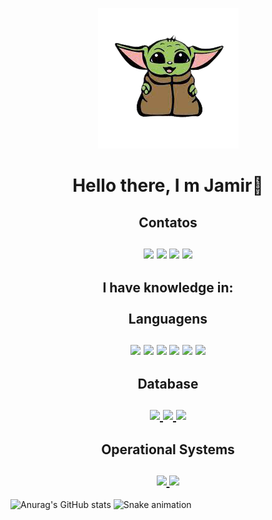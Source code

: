 <div align=center>
    <p>
        <img src="Imagens/yoda.png" />
    </p>
    <h1>
        Hello there, I m Jamir🖖
    </h1>
    <h2>
        Contatos<br><br>
        <a href="https://api.whatsapp.com/send?phone=5531982693558" target="_blank"><img src="https://img.shields.io/badge/WhatsApp-25D366?style=for-the-badge&logo=whatsapp&logoColor=white" target="_blank"></a>
        <a href="https://www.hostinger.com.br/tutoriais/o-que-e-html-conceitos-basicos"><img src="https://img.shields.io/badge/Gmail-D14836?style=for-the-badge&logo=gmail&logoColor=white" target="_blank"></a>
        <a href="https://www.linkedin.com/in/jamir-rodrigues/" target="_blank"><img src="https://img.shields.io/badge/-LinkedIn-%230077B5?style=for-the-badge&logo=linkedin&logoColor=white" target="_blank"></a>
        <a href="https://github.com/JamirSoares" target="_blank"><img src="https://img.shields.io/badge/GitHub-100000?style=for-the-badge&logo=github&logoColor=white" target="_blank"></a>
    </h2>
    <h2>
        I have knowledge in:<br><br> Languagens<br><br>
        <a href="https://www.python.org" target="_blank"><img src="https://img.shields.io/badge/Python-3776AB?style=for-the-badge&logo=python&logoColor=white" target="_blank"></a>
        <a href="https://developer.mozilla.org/pt-BR/docs/Web/HTML"><img src="https://img.shields.io/badge/HTML-239120?style=for-the-badge&logo=html5&logoColor=white" target="_blank"></a>
        <a href=https://developer.mozilla.org/pt-BR/docs/Web/CSS " target="_blank "><img src="https://img.shields.io/badge/CSS-239120?&style=for-the-badge&logo=css3&logoColor=white " target="_blank "></a>
        <a href="https://developer.mozilla.org/pt-BR/docs/Web/JavaScript " target="_blank "><img src="https://img.shields.io/badge/JavaScript-F7DF1E?style=for-the-badge&logo=javascript&logoColor=black " target="_blank "></a>
        <a href="https://nodejs.org/en/ " target="_blank "><img src="https://img.shields.io/badge/Node.js-43853D?style=for-the-badge&logo=node.js&logoColor=white " target="_blank "></a>
        <a href="https://www.oracle.com/java/technologies/downloads/ " target="_blank "><img src="https://img.shields.io/badge/Java-ED8B00?style=for-the-badge&logo=java&logoColor=white " target="_blank "></a>
    </h2>
    <h2>
        Database<br><br>
        <a href="https://mariadb.org " target="_blank "><img src="https://img.shields.io/badge/MariaDB-01529E?style=for-the-badge&logo=mariadb&logoColor=white " alt=" ">
        <a href="https://www.mysql.com " target="_blank "><img src="https://img.shields.io/badge/MySQL-00000F?style=for-the-badge&logo=mysql&logoColor=white " alt=" ">
        <a href="https://www.microsoft.com/pt-br/sql-server/sql-server-downloads " target="_blank "><img src="https://img.shields.io/badge/Microsoft_SQL_Server-CC2927?style=for-the-badge&logo=microsoft-sql-server&logoColor=white " alt=" "></a>
    </h2>
    <h2>
        Operational Systems<br><br>
        <img src="https://img.shields.io/badge/Windows-017AD7?style=for-the-badge&logo=windows&logoColor=white " alt=" "><a href="https://www.microsoft.com/pt-br/windows/windows-11 " target="_blank ">
        <img src="https://img.shields.io/badge/Linux-E34F26?style=for-the-badge&logo=linux&logoColor=black " alt=" "><a href="https://archlinux.org " target="_blank "></a>
    </h2>
</div>

![Anurag's GitHub stats](https://github-readme-stats.vercel.app/api?username=JamirSoares&show_icons=true&theme=radical)
![Snake animation](https://github.com/JamirSoares/JamirSoares/blob/output/github-contribution-grid-snake.svg)
